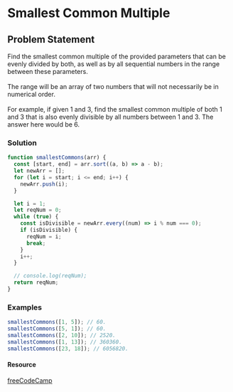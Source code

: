 # Smallest Common Multiple

## Problem Statement <br>

Find the smallest common multiple of the provided parameters that can be evenly divided by both, as well as by all sequential numbers in the range between these parameters.
<br><br>
The range will be an array of two numbers that will not necessarily be in numerical order.
<br><br>
For example, if given 1 and 3, find the smallest common multiple of both 1 and 3 that is also evenly divisible by all numbers between 1 and 3. The answer here would be 6.
<br>

### Solution <br>

```js
function smallestCommons(arr) {
  const [start, end] = arr.sort((a, b) => a - b);
  let newArr = [];
  for (let i = start; i <= end; i++) {
    newArr.push(i);
  }

  let i = 1;
  let reqNum = 0;
  while (true) {
    const isDivisible = newArr.every((num) => i % num === 0);
    if (isDivisible) {
      reqNum = i;
      break;
    }
    i++;
  }

  // console.log(reqNum);
  return reqNum;
}
```

### Examples

```js
smallestCommons([1, 5]); // 60.
smallestCommons([5, 1]); // 60.
smallestCommons([2, 10]); // 2520.
smallestCommons([1, 13]); // 360360.
smallestCommons([23, 18]); // 6056820.
```

#### Resource

[freeCodeCamp](https://www.freecodecamp.org/learn/javascript-algorithms-and-data-structures/)
